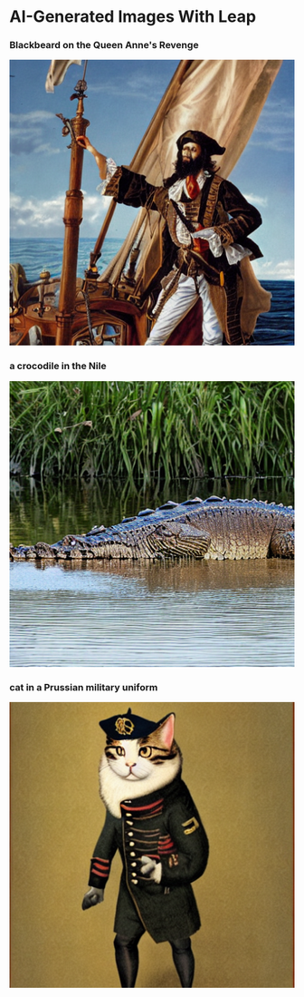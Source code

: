 # AI-Generated Images With Leap

### Blackbeard on the Queen Anne's Revenge
![blackbeard](AI-IMAGES/gen_images/blackBeard.png)

### a crocodile in the Nile
![croc](AI-IMAGES/gen_images/crocOnNile.png)

### cat in a Prussian military uniform
![cat](AI-IMAGES/gen_images/militaryCat.png)
